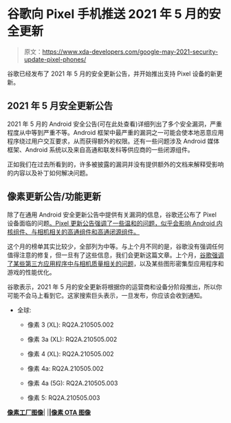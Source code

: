 # 谷歌向 Pixel 手机推送 2021 年 5 月的安全更新

> 原文：<https://www.xda-developers.com/google-may-2021-security-update-pixel-phones/>

谷歌已经发布了 2021 年 5 月的安全更新公告，并开始推出支持 Pixel 设备的新更新。

## 2021 年 5 月安全更新公告

2021 年 5 月的 Android 安全公告(可在此处查看)详细列出了多个安全漏洞，严重程度从中等到严重不等。Android 框架中最严重的漏洞之一可能会使本地恶意应用程序绕过用户交互要求，从而获得额外的权限。还有一些问题涉及 Android 媒体框架、Android 系统以及来自高通和联发科等供应商的一些闭源组件。

正如我们在过去所看到的，许多被披露的漏洞并没有提供额外的文档来解释受影响的内容以及补丁如何解决问题。

## 像素更新公告/功能更新

除了在通用 Android 安全更新公告中提供有关漏洞的信息，谷歌还公布了 Pixel 设备面临的问题[。Pixel 更新公告强调了一些温和的问题，似乎会影响 Android 内核组件、与相机相关的高通组件和高通闭源组件。](https://source.android.com/security/bulletin/pixel/2021-05-01)

这个月的榜单其实比较少，全部列为中等。与上个月不同的是，谷歌没有强调任何值得注意的修复，但一旦有了这些信息，我们会更新这篇文章。上个月，[谷歌强调了某些第三方应用程序中与相机质量相关的问题](https://www.xda-developers.com/android-april-2021-security-update/)，以及某些图形密集型应用程序和游戏的性能优化。

谷歌表示，2021 年 5 月的安全更新将根据你的运营商和设备分阶段推出，所以你可能不会马上看到它。这家搜索巨头表示，一旦发布，你应该会收到通知。

*   全球:

    *   像素 3 (XL): RQ2A.210505.002

    *   像素 3a (XL): RQ2A.210505.002

    *   像素 4 (XL): RQ2A.210505.002

    *   像素 4a: RQ2A.210505.002

    *   像素 4a (5G): RQ2A.210505.003

    *   像素 5: RQ2A.210505.003

**[像素工厂图像](https://developers.google.com/android/images)**| |**|[像素 OTA 图像](https://developers.google.com/android/ota)**